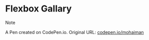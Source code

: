 # Flexbox  Gallary 
> [!NOTE]
> A Pen created on CodePen.io. Original URL: [codepen.io/mohaiman](https://codepen.io/mohaiman/pen/OvjBvR)
